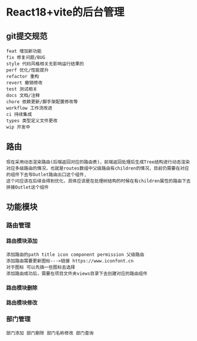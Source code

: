 # React18+vite的后台管理

## git提交规范

    feat 增加新功能
    fix 修复问题/BUG
    style 代码风格相关无影响运行结果的
    perf 优化/性能提升
    refactor 重构
    revert 撤销修改
    test 测试相关
    docs 文档/注释
    chore 依赖更新/脚手架配置修改等
    workflow 工作流改进
    ci 持续集成
    types 类型定义文件更改
    wip 开发中

## 路由

    现在采用动态渲染路由(后端返回对应的路由表)，前端返回处理后生成Tree结构进行动态渲染
    对应多级路由的情况，也就是routes数组中父级路由有children的情况，目前仍需要在对应的组件下去写Outlet路由出口这个组件,
    这个问应该在后续会得到优化，具体应该是在处理树结构的时候在有children属性的路由下去拼接Outlet这个组件

## 功能模块

### 路由管理

#### 路由模块添加

    添加路由的path title icon component permission 父级路由
    添加路由需要更新图标--->链接 https://www.iconfont.cn
    对于图标 可以先搞一些图标去选择
    添加路由成功后，需要在项目文件夹views目录下去创建对应的路由组件

#### 路由模块删除

#### 路由模块修改

### 部门管理

    部门添加 部门删除 部门名称修改 部门查询
